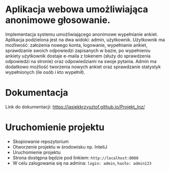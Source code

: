# Aplikacja webowa umożliwiająca anonimowe głosowanie.
Implementacja systemu umożliwiającego anonimowe wypełnianie ankiet. Aplikacja podzielona jest na dwa widoki: admin, użytkownik.
Użytkownik ma możliwość: założenia nowego konta, logowanie, wypełnianie ankiet, sprawdzanie swoich odpowiedzi zapisanych w bazie, po wypełnieniu ankiety użytkownik dostaje e-maila z tokenem (służy do sprawdzenia odpowiedzi na stronie) oraz odpowiedziami na swoje pytania.
Admin ma dodatkowo możliość tworzenia nowych ankiet oraz sprawdzanie statystyk wypełnionych (ile osób i kto wypełnił).

# Dokumentacja
Link do dokumentacji: https://jasiekkrzysztof.github.io/Projekt_Inz/


# Uruchomienie projektu
- Skopiowanie repozytorium
- Otworzenie projektu w środowisku np. InteliJ
- Uruchomienie projektu
- Strona dostępna będzie pod linkiem: `http://localhost:8080`
- W celu zalogowania się na admina: `login: admin`, `hasło: admin123`
